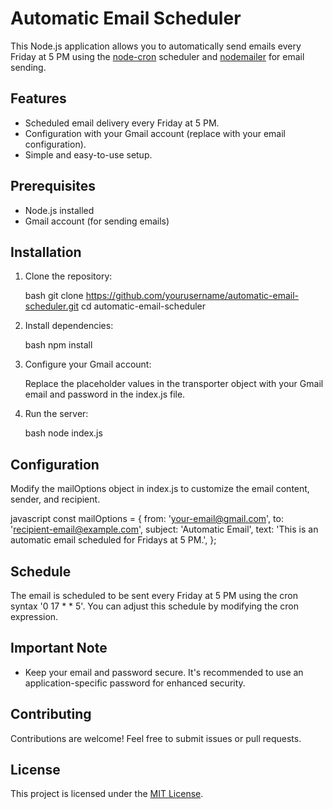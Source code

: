 # Automatic Email Scheduler

This Node.js application allows you to automatically send emails every Friday at 5 PM using the [node-cron](https://www.npmjs.com/package/node-cron) scheduler and [nodemailer](https://nodemailer.com/) for email sending.

## Features

- Scheduled email delivery every Friday at 5 PM.
- Configuration with your Gmail account (replace with your email configuration).
- Simple and easy-to-use setup.

## Prerequisites

- Node.js installed
- Gmail account (for sending emails)

## Installation

1. Clone the repository:

    bash
    git clone https://github.com/yourusername/automatic-email-scheduler.git
    cd automatic-email-scheduler
    

2. Install dependencies:

    bash
    npm install
    

3. Configure your Gmail account:

    Replace the placeholder values in the transporter object with your Gmail email and password in the index.js file.

4. Run the server:

    bash
    node index.js
    

## Configuration

Modify the mailOptions object in index.js to customize the email content, sender, and recipient.

javascript
const mailOptions = {
  from: 'your-email@gmail.com',
  to: 'recipient-email@example.com',
  subject: 'Automatic Email',
  text: 'This is an automatic email scheduled for Fridays at 5 PM.',
};


## Schedule

The email is scheduled to be sent every Friday at 5 PM using the cron syntax '0 17 * * 5'. You can adjust this schedule by modifying the cron expression.

## Important Note

- Keep your email and password secure. It's recommended to use an application-specific password for enhanced security.

## Contributing

Contributions are welcome! Feel free to submit issues or pull requests.

## License

This project is licensed under the [MIT License](LICENSE).

